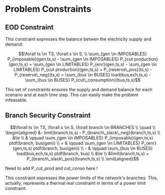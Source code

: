 # Problem Constraints

## EOD Constraint

This constraint expresses the balance betwen the electricity supply and demand:

```math
\forall ts \in TS, \forall s \in S, \\
\sum_{gen \in IMPOSABLES} P_{imposable}(gen,ts,s)
- \sum_{gen \in IMPOSABLES} P_{cut production}(gen,ts,s)
+ \sum_{gen \in LIMITABLES} P_{enr}(gen,ts,s)
- \sum_{gen \in LIMITABLES} P_{cut production}(gen,ts,s)
+ P_{reserve\_pos}(ts,s)
- P_{reserve\_neg}(ts,s)
=
\sum_{bus \in BUSES} load(bus,ech,ts,s)
- \sum_{bus \in BUSES} P_{cut\_consumption}(bus,ts,s)
```

This set of constraints ensures the supply and demand balance for each scenario and at each time step.
This can easily make the problem infeasable.

## Branch Security Constraint

```math
\forall ts \in TS, \forall s \in S, \forall branch \in BRANCHES \\ \quad \\
\begin{aligned}
&- limit(branch,ts,s) - P_{branch\_slack\_neg}(branch,ts,s) \\
&\le \\
& \qquad \sum_{gen \in IMPOSABLES} P_{imposable}(gen,ts,s) ptdf(branch, bus(gen)) \\
+ & \qquad \sum_{gen \in LIMITABLES} P_{enr}(gen,ts,s) ptdf(branch, bus(gen)) \\
- & \qquad \sum_{bus \in BUSES} load(bus,ech,ts,s) ptdf(branch, bus) \\
&\le \\
&limit(branch,ts,s) + P_{branch\_slack\_pos}(branch,ts,s) \\
\end{aligned}
```

Need to add P_cut_prod and cut_conso here !

This constraint expresses the power limits of the network's branches.
This, actually, represents a thermal real constraint in terms of a power limit constraint.
